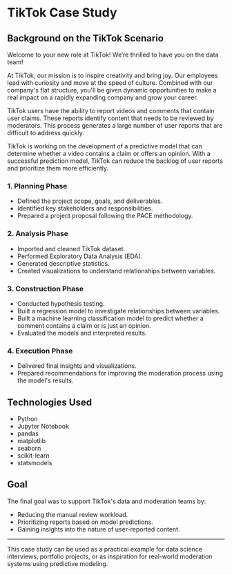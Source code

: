 # TikTok Case Study

## Background on the TikTok Scenario

Welcome to your new role at TikTok! We’re thrilled to have you on the data team!

At TikTok, our mission is to inspire creativity and bring joy. Our employees lead with curiosity and move at the speed of culture. Combined with our company's flat structure, you'll be given dynamic opportunities to make a real impact on a rapidly expanding company and grow your career.

TikTok users have the ability to report videos and comments that contain user claims. These reports identify content that needs to be reviewed by moderators. This process generates a large number of user reports that are difficult to address quickly.

TikTok is working on the development of a predictive model that can determine whether a video contains a claim or offers an opinion. With a successful prediction model, TikTok can reduce the backlog of user reports and prioritize them more efficiently.


### 1. Planning Phase
- Defined the project scope, goals, and deliverables.
- Identified key stakeholders and responsibilities.
- Prepared a project proposal following the PACE methodology.

### 2. Analysis Phase
- Imported and cleaned TikTok dataset.
- Performed Exploratory Data Analysis (EDA).
- Generated descriptive statistics.
- Created visualizations to understand relationships between variables.

### 3. Construction Phase
- Conducted hypothesis testing.
- Built a regression model to investigate relationships between variables.
- Built a machine learning classification model to predict whether a comment contains a claim or is just an opinion.
- Evaluated the models and interpreted results.

### 4. Execution Phase
- Delivered final insights and visualizations.
- Prepared recommendations for improving the moderation process using the model's results.

## Technologies Used

- Python
- Jupyter Notebook
- pandas
- matplotlib
- seaborn
- scikit-learn
- statsmodels

## Goal

The final goal was to support TikTok's data and moderation teams by:
- Reducing the manual review workload.
- Prioritizing reports based on model predictions.
- Gaining insights into the nature of user-reported content.

---

This case study can be used as a practical example for data science interviews, portfolio projects, or as inspiration for real-world moderation systems using predictive modeling.
